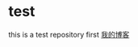# test
this is a test repository
<a>first</a>
[我的博客](https://github.com/zhymjh/test/blob/master/Tuscan-landscape-Tuscany-Italy.jpg)
